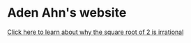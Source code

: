 <!DOCTYPE html>
<html>
<head>
<title> Aden Ahn </title>
<link rel="stylesheet" href="styles.css" />
</head>
<body>
<h1> Aden Ahn's website </h1>
<a href="irrationalityofsqrt2.html">Click here to learn about why the square root of 2 is irrational</a> 
</body>
</html>
